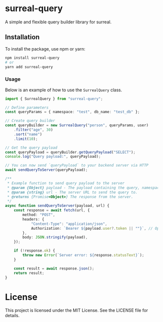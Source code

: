 # surreal-query

A simple and flexible query builder library for surreal.

## Installation

To install the package, use npm or yarn:

```sh
npm install surreal-query
# or
yarn add surreal-query
```

### Usage

Below is an example of how to use the `SurrealQuery` class.

```ts
import { SurrealQuery } from "surreal-query";

// Define parameters
const queryParams = { namespace: "test", db_name: "test_db" };

// Create query builder
const queryBuilder = new SurrealQuery("person", queryParams, user)
	.filter("age", 30)
	.sort("name")
	.limit(10);

// Get the query payload
const queryPayload = queryBuilder.getQueryPayload("SELECT");
console.log("Query payload:", queryPayload);

// You can now send `queryPayload` to your backend server via HTTP
await sendQueryToServer(queryPayload);

/**
 * Example function to send query payload to the server
 * @param {Object} payload - The payload containing the query, namespace, and db_name.
 * @param {string} url - The server URL to send the query to.
 * @returns {Promise<Object>} The response from the server.
 */
async function sendQueryToServer(payload, url) {
	const response = await fetch(url, {
		method: "POST",
		headers: {
			"Content-Type": "application/json",
			Authorization: `Bearer ${payload.user?.token || ""}`, // Optional JWT token
		},
		body: JSON.stringify(payload),
	});

	if (!response.ok) {
		throw new Error(`Server error: ${response.statusText}`);
	}

	const result = await response.json();
	return result;
}
```

# License

This project is licensed under the MIT License. See the LICENSE file for details.
